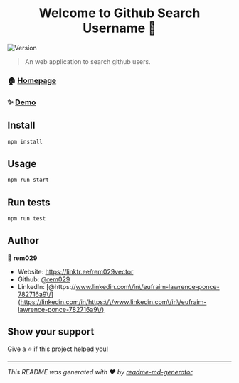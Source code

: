 <h1 align="center">Welcome to Github Search Username 👋</h1>
<p>
  <img alt="Version" src="https://img.shields.io/badge/version-0.1.0-blue.svg?cacheSeconds=2592000" />
</p>

> An web application to search github users.

### 🏠 [Homepage](https://gh-search-client-reactjs.vercel.app/)

### ✨ [Demo](https://gh-search-client-reactjs.vercel.app/)

## Install

```sh
npm install
```

## Usage

```sh
npm run start
```

## Run tests

```sh
npm run test
```

## Author

👤 **rem029**

* Website: https://linktr.ee/rem029vector
* Github: [@rem029](https://github.com/rem029)
* LinkedIn: [@https:\/\/www.linkedin.com\/in\/eufraim-lawrence-ponce-782716a9\/](https://linkedin.com/in/https:\/\/www.linkedin.com\/in\/eufraim-lawrence-ponce-782716a9\/)

## Show your support

Give a ⭐️ if this project helped you!

***
_This README was generated with ❤️ by [readme-md-generator](https://github.com/kefranabg/readme-md-generator)_
